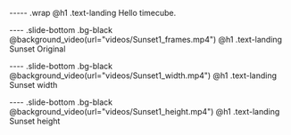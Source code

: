 ----- .wrap
@h1 .text-landing Hello timecube.

---- .slide-bottom .bg-black
@background_video(url="videos/Sunset1_frames.mp4")
@h1 .text-landing Sunset Original 

---- .slide-bottom .bg-black
@background_video(url="videos/Sunset1_width.mp4")
@h1 .text-landing Sunset width

---- .slide-bottom .bg-black
@background_video(url="videos/Sunset1_height.mp4")
@h1 .text-landing Sunset height